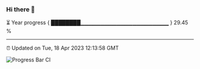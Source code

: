 ### Hi there 👋

⏳ Year progress { ████████▁▁▁▁▁▁▁▁▁▁▁▁▁▁▁▁▁▁▁▁▁▁ } 29.45 %

---

⏰ Updated on Tue, 18 Apr 2023 12:13:58 GMT

![Progress Bar CI](https://github.com/Shyam-Makwana/GitHub-Actions-Demo/workflows/Progress%20Bar%20CI/badge.svg)
